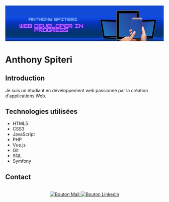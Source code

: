 ![Ma bannière](https://github.com/anthony0467/anthony0467/blob/main/ant.png)


# Anthony Spiteri

## Introduction

Je suis un étudiant en développement web passionné par la création d'applications Web.
## Technologies utilisées

- HTML5
- CSS3
- JavaScript
- PHP
- Vue.js
- Git
- SQL
- Symfony

## Contact


<p align="center">
  <br/>
  <a href="mailto:anthony.spiteri@hotmail.fr?subject=Bonjour Anthony!" target="_blank">
    <img alt=" Bouton Mail"  src=https://img.shields.io/badge/Gmail-D14836?style=for-the-badge&logo=gmail&logoColor=white />
  </a>
  <a href="linkedin.com/in/anthony-spiteri-2a9147186/" target="_blank">
    <img alt="Bouton Linkedin"  src=https://img.shields.io/badge/LinkedIn-0077B5?style=for-the-badge&logo=linkedin&logoColor=white />
  </a>
</p>
